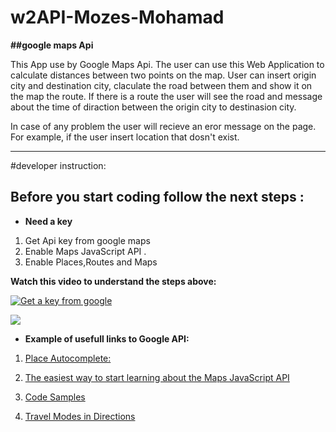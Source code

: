# w2API-Mozes-Mohamad
**##google maps Api**

This App use by Google Maps Api.
The user can use this Web Application to calculate distances between two points on the map.
User can insert origin city and destination city, claculate the road between them and show it on the map the route.
If there is a route the user will see the road and message about the time of diraction between the origin city to destinasion city.

In case of any problem the user will recieve an eror message on the page.
For example, if the user insert location that dosn't exist.

---

#developer instruction:
## Before you start coding follow the next steps :
- **Need a key** 

1. Get Api key from google maps 
2. Enable Maps JavaScript API	.
3. Enable Places,Routes and Maps

**Watch this video to understand the steps above:**

[![Get a key from google](https://img.youtube.com/vi/9ImLCQBj9SE/0.jpg)](https://www.youtube.com/watch?v=9ImLCQBj9SE)

 ![](https://i.imgur.com/F8Oowp0.png)



- **Example of usefull links to Google API:**

1.  [Place Autocomplete:](https://developers.google.com/places/web-service/autocomplete)

2. [The easiest way to start learning about the Maps JavaScript API](https://developers.google.com/maps/documentation/javascript/tutorial)

3. [Code Samples
](https://developers.google.com/maps/documentation/javascript/examples/)

4. [Travel Modes in Directions
](https://developers.google.com/maps/documentation/javascript/examples/directions-travel-modes)


   
   
